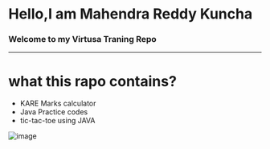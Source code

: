 # Hello,I am Mahendra Reddy Kuncha
### Welcome to my Virtusa Traning Repo
---
# what this rapo contains?
* KARE Marks calculator
* Java Practice codes
* tic-tac-toe using JAVA

![image](https://user-images.githubusercontent.com/118844400/203827451-3e5a977e-eeeb-4cc9-9da6-455061419cf3.png)


